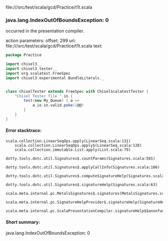 file://<WORKSPACE>/src/test/scala/gcd/Practice/t1t.scala
### java.lang.IndexOutOfBoundsException: 0

occurred in the presentation compiler.

action parameters:
offset: 299
uri: file://<WORKSPACE>/src/test/scala/gcd/Practice/t1t.scala
text:
```scala
package Practice 

import chisel3._
import chisel3.tester._
import org.scalatest.FreeSpec
import chisel3.experimental.BundleLiterals._


class chiselTester extends FreeSpec with ChiselScalatestTester {
    "Chisel Tester file " in {
        test(new My_Queue) { a =>
            a.io.in.valid.poke(1@@)
        }
    }
}

```



#### Error stacktrace:

```
scala.collection.LinearSeqOps.apply(LinearSeq.scala:131)
	scala.collection.LinearSeqOps.apply$(LinearSeq.scala:128)
	scala.collection.immutable.List.apply(List.scala:79)
	dotty.tools.dotc.util.Signatures$.countParams(Signatures.scala:501)
	dotty.tools.dotc.util.Signatures$.applyCallInfo(Signatures.scala:186)
	dotty.tools.dotc.util.Signatures$.computeSignatureHelp(Signatures.scala:94)
	dotty.tools.dotc.util.Signatures$.signatureHelp(Signatures.scala:63)
	scala.meta.internal.pc.MetalsSignatures$.signatures(MetalsSignatures.scala:17)
	scala.meta.internal.pc.SignatureHelpProvider$.signatureHelp(SignatureHelpProvider.scala:51)
	scala.meta.internal.pc.ScalaPresentationCompiler.signatureHelp$$anonfun$1(ScalaPresentationCompiler.scala:375)
```
#### Short summary: 

java.lang.IndexOutOfBoundsException: 0